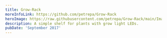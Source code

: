 ```yaml
---
title: Grow-Rack
moreInfoLink: https://github.com/petrepa/Grow-Rack
heroImage: https://raw.githubusercontent.com/petrepa/Grow-Rack/main/Images/comaprison.png
description: A simple shelf for plants with grow light LEDs.
pubDate: 'September 2017'
---
```

